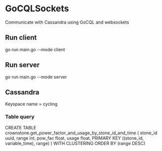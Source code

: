 # GoCQLSockets
Communicate with Cassandra using GoCQL and websockets

## Run client
go run main.go --mode client

## Run server
go run main.go --mode server

## Cassandra

Keyspace name = cycling

### Table query

CREATE TABLE crownstone.get_power_factor_and_usage_by_stone_id_and_time (
    stone_id uuid,
    range int,
    pow_fac float,
    usage float, 
    PRIMARY KEY ((stone_id, variable_time), range)
) WITH CLUSTERING ORDER BY (range DESC)

